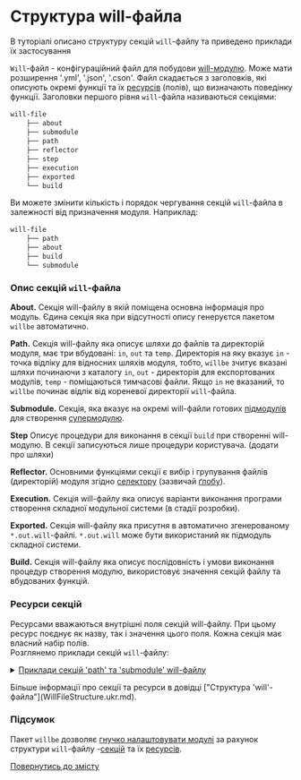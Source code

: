 # Структура will-файла

В туторіалі описано структуру секцій `will`-файлу та приведено приклади їх застосування

`Will`-файл - конфігураційний файл для побудови [will-модулю](Concepts.ukr.md#module). Може мати розширення '.yml', '.json', '.cson'. <a name="structure"></a>  Файл скадається з заголовків, які описують окремі функції та їх [ресурсів](Concepts.ukr.md#resource) (полів), що визначають поведінку функції. Заголовки першого рівня `will`-файла називаються секціями:  
```
will-file
    ├── about
    ├── submodule
    ├── path
    ├── reflector
    ├── step
    ├── execution
    ├── exported
    └── build

```
Ви можете змінити кількість і порядок чергування секцій `will`-файла в залежності від призначення модуля. Наприклад:
```
will-file
    ├── path
    ├── about
    ├── build
    └── submodule

```

### <a name="sections"></a> Опис секцій `will`-файла
<a name="about"></a> **About.** Секція will-файлу в якій поміщена основна інформація про модуль. Єдина секція яка при відсутності опису генеруєтся пакетом `willbe` автоматично.      

<a name="path"></a> **Path.** Секція will-файлу яка описує шляхи до файлів та директорій модуля, має три вбудовані: `in`, `out` та `temp`. Директорія на яку вказує `in` - точка відліку для відносних шляхів модуля, тобто,  `willbe` зчитує вказані шляхи починаючи з каталогу `in`, `out` - директорія для експортованих модулів, `temp` - поміщаються тимчасові файли. Якщо `in` не вказаний, то `willbe` починає відлік від кореневої директорії `will`-файла.   

<a name="submodule"></a> **Submodule.** Секція, яка вказує на окремі will-файли готових [підмодулів](Concepts.ukr.md#submodule) для створення [супермодулю](Concepts.ukr.md#supermodule).  

<a name="step"></a> **Step** Описує процедури для виконання в секції `build` при створенні will-модулю. В секції записуються лише процедури користувача. (додати про шляхи)  

<a name="reflector"></a> **Reflector.** Основними функціями секції є вибір і групування файлів (директорій) модуля згідно [селектору](Concepts.ukr.md#selector) (зазвичай [ґлобу](Concepts.ukr.md#selector-with-glob)).   

<a name="execution"></a> **Execution.** Секція will-файлу яка описує варіанти виконання програми створення складної модульної системи (в стадії розробки).

<a name="exported"></a> **Exported.** Секція will-файлу яка присутня в автоматично згенерованому `*.out.will`-файлі. `*.out.will` може бути використаний як підмодуль складної системи.  

<a name="build"></a> **Build.** Секція will-файлу яка описує послідовність і умови виконання процедур створення модулю, використовує значення секцій файлу та вбудованих функцій.  

### <a name="resources"></a> Ресурси секцій  
<a name="resource"></a> Ресурсами вважаються внутрішні поля секцій will-файлу. При цьому ресурс поєднує як назву, так і значення цього поля. Кожна секція має власний набір полів.   
Розглянемо приклади секцій `will`-файлу:
<details>
  <summary><u> Приклади секцій 'path' та 'submodule' will-файлу</u></summary>

![path.section.ukr](./Images/path.section.ukr.png)

<p> </p>

![submodule.section.ukr](./Images/submodule.section.ukr.png)

</details>

<p></p>
Більше інформації про секції та ресурси в довідці ["Структура 'will'-файла"](WillFileStructure.ukr.md).

### Підсумок
Пакет `willbe` дозволяє [гнучко налаштовувати модулі](#structure) за рахунок структури `will`-файлу -[секцій](#sections) та їх [ресурсів](#resources).

[Повернутись до змісту](Topics.ukr.md)
